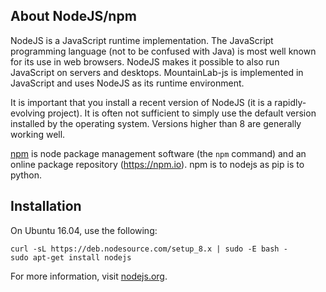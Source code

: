 ## About NodeJS/npm
NodeJS is a JavaScript runtime implementation. The JavaScript programming language (not to be confused with Java) is most well known for its use in web browsers. NodeJS makes it possible to also run JavaScript on servers and desktops. MountainLab-js is implemented in JavaScript and uses NodeJS as its runtime environment.

It is important that you install a recent version of NodeJS (it is a rapidly-evolving project). It is often not sufficient to simply use the default version installed by the operating system. Versions higher than 8 are generally working well.

[npm](npm.io) is node package management software (the `npm` command) and an online package repository (https://npm.io). npm is to nodejs as pip is to python.

## Installation

On Ubuntu 16.04, use the following:
```
curl -sL https://deb.nodesource.com/setup_8.x | sudo -E bash -
sudo apt-get install nodejs
```
For more information, visit [nodejs.org](https://nodejs.org).
